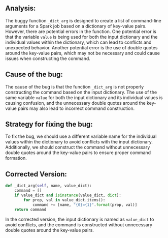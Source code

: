 ## Analysis:
The buggy function `_dict_arg` is designed to create a list of command-line arguments for a Spark job based on a dictionary of key-value pairs. However, there are potential errors in the function. One potential error is that the variable `value` is being used for both the input dictionary and the individual values within the dictionary, which can lead to conflicts and unexpected behavior. Another potential error is the use of double quotes around the key-value pairs, which may not be necessary and could cause issues when constructing the command.

## Cause of the bug:
The cause of the bug is that the function `_dict_arg` is not properly constructing the command based on the input dictionary. The use of the same variable `value` for both the input dictionary and its individual values is causing confusion, and the unnecessary double quotes around the key-value pairs may also lead to incorrect command construction.

## Strategy for fixing the bug:
To fix the bug, we should use a different variable name for the individual values within the dictionary to avoid conflicts with the input dictionary. Additionally, we should construct the command without unnecessary double quotes around the key-value pairs to ensure proper command formation.

## Corrected Version:
```python
def _dict_arg(self, name, value_dict):
    command = []
    if value_dict and isinstance(value_dict, dict):
        for prop, val in value_dict.items():
            command += [name, "{0}={1}".format(prop, val)]
    return command
```
In the corrected version, the input dictionary is named as `value_dict` to avoid conflicts, and the command is constructed without unnecessary double quotes around the key-value pairs.